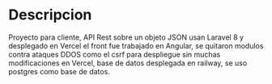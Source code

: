# Descripcion

Proyecto para cliente, API Rest sobre un objeto JSON usan Laravel 8 y desplegado en Vercel el front fue trabajado en Angular, se quitaron modulos contra ataques DDOS como el csrf para despliegue sin muchas modificaciones en Vercel, base de datos desplegada en railway, se uso postgres como base de datos. 